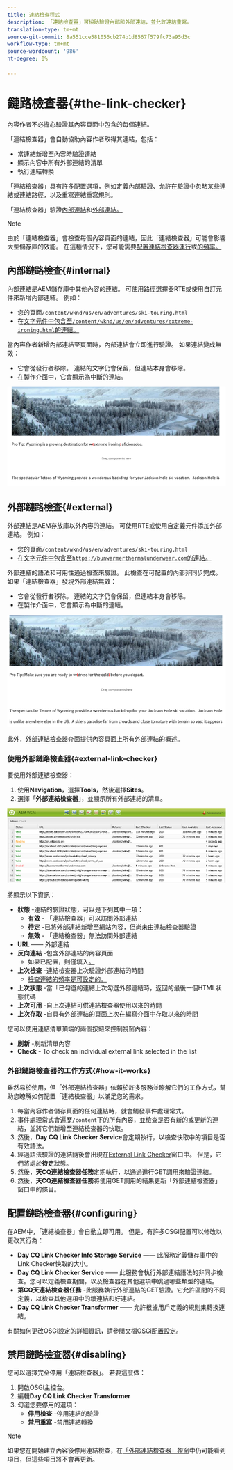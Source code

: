 ```yaml
---
title: 連結檢查程式
description: 「連結檢查器」可協助驗證內部和外部連結，並允許連結重寫。
translation-type: tm+mt
source-git-commit: 8a551cce581056cb274b1d8567f579fc73a95d3c
workflow-type: tm+mt
source-wordcount: '986'
ht-degree: 0%

---
```



# 鏈路檢查器{#the-link-checker}

內容作者不必擔心驗證其內容頁面中包含的每個連結。

「連結檢查器」會自動協助內容作者取得其連結，包括：

* 當連結新增至內容時驗證連結
* 顯示內容中所有外部連結的清單
* 執行連結轉換

「連結檢查器」具有許多[配置選項](#configuring)，例如定義內部驗證、允許在驗證中忽略某些連結或連結路徑，以及重寫連結重寫規則。

「連結檢查器」驗證[內部連結](#internal)和[外部連結。](#external)

>[!NOTE]
>
>由於「連結檢查器」會檢查每個內容頁面的連結，因此「連結檢查器」可能會影響大型儲存庫的效能。 在這種情況下，您可能需要[配置連結檢查器運行](#configuring)或[的頻率。](#disabling)

## 內部鏈路檢查{#internal}

內部連結是AEM儲存庫中其他內容的連結。 可使用路徑選擇器RTE或使用自訂元件來新增內部連結。 例如：

* 您的頁面`/content/wknd/us/en/adventures/ski-touring.html`
* 在[文字元件中包含至`/content/wknd/us/en/adventures/extreme-ironing.html`的連結。](https://experienceleague.adobe.com/docs/experience-manager-core-components/using/components/text.html)

當內容作者新增內部連結至頁面時，內部連結會立即進行驗證。 如果連結變成無效：

* 它會從發行者移除。 連結的文字仍會保留，但連結本身會移除。
* 在製作介面中，它會顯示為中斷的連結。

![編寫頁面時，內部連結中斷](assets/link-checker-invalid-link-internal.png)

## 外部鏈路檢查{#external}

外部連結是AEM存放庫以外內容的連結。 可使用RTE或使用自定義元件添加外部連結。 例如：

* 您的頁面`/content/wknd/us/en/adventures/ski-touring.html`
* 在[文字元件中包含至`https://bunwarmerthermalunderwear.com`的連結。](https://experienceleague.adobe.com/docs/experience-manager-core-components/using/components/text.html)

外部連結的語法和可用性通過檢查來驗證。 此檢查在可配置的內部非同步完成。 如果「連結檢查器」發現外部連結無效：

* 它會從發行者移除。 連結的文字仍會保留，但連結本身會移除。
* 在製作介面中，它會顯示為中斷的連結。

![編寫頁面時，內部連結中斷](assets/link-checker-invalid-link-external.png)

此外，[外部連結檢查器](#external-link-checker)介面提供內容頁面上所有外部連結的概述。

### 使用外部鏈路檢查器{#external-link-checker}

要使用外部連結檢查器：

1. 使用&#x200B;**Navigation**，選擇&#x200B;**Tools**，然後選擇&#x200B;**Sites**。
1. 選擇「**外部連結檢查器**」，並顯示所有外部連結的清單。

![「外部連結檢查器」窗口](assets/external-link-checker.png)

將顯示以下資訊：

* **狀態** -連結的驗證狀態，可以是下列其中一項：
   * **有效** - 「連結檢查器」可以訪問外部連結
   * **待定** -已將外部連結新增至網站內容，但尚未由連結檢查器驗證
   * **無效** - 「連結檢查器」無法訪問外部連結
* **URL**  —— 外部連結
* **反向連結** -包含外部連結的內容頁面
   * 如果已配置，則僅填入[。](#configuring)
* **上次檢查** -連結檢查器上次驗證外部連結的時間
   * [檢查連結的頻率是可設定的。](#configuring)
* **上次狀態** -當「已勾選的連結上次勾選外部連結時，返回的最後一個HTML狀態代碼
* **上次可用** -自上次連結可供連結檢查器使用以來的時間
* **上次存取** -自具有外部連結的頁面上次在編寫介面中存取以來的時間

您可以使用連結清單頂端的兩個按鈕來控制視窗內容：

* **刷新** -刷新清單內容
* **Check** - To check an individual external link selected in the list

### 外部鏈路檢查器的工作方式{#how-it-works}

雖然易於使用，但「外部連結檢查器」依賴於許多服務並瞭解它們的工作方式，幫助您瞭解如何配置「連結檢查器」以滿足您的需求。[](#configuring)

1. 每當內容作者儲存頁面的任何連結時，就會觸發事件處理常式。
1. 事件處理常式會遍歷`/content`下的所有內容，並檢查是否有新的或更新的連結，並將它們新增至連結檢查器的快取。
1. 然後，**Day CQ Link Checker Service**&#x200B;會定期執行，以檢查快取中的項目是否有效語法。
1. 經過語法驗證的連結隨後會出現在[External Link Checker](#external-link-checker)窗口中。 但是，它們將處於&#x200B;**待定**&#x200B;狀態。
1. 然後，**天CQ連結檢查器任務**&#x200B;定期執行，以通過進行GET調用來驗證連結。
1. 然後，**天CQ連結檢查器任務**&#x200B;將使用GET調用的結果更新「外部連結檢查器」窗口中的條目。

## 配置鏈路檢查器{#configuring}

在AEM中，「連結檢查器」會自動立即可用。 但是，有許多OSGi配置可以修改以更改其行為：

* **Day CQ Link Checker Info Storage Service**  —— 此服務定義儲存庫中的Link Checker快取的大小。
* **Day CQ Link Checker Service**  —— 此服務會執行外部連結語法的非同步檢查。您可以定義檢查期間，以及檢查器在其他選項中跳過哪些類型的連結。
* **第CQ天連結檢查器任務** -此服務執行外部連結的GET驗證。它允許區間的不同定義，以檢查其他選項中的壞連結和好連結。
* **Day CQ Link Checker Transformer**  —— 允許根據用戶定義的規則集轉換連結。

有關如何更改OSGi設定的詳細資訊，請參閱文檔[OSGi配置設定](/help/sites-deploying/osgi-configuration-settings.md)。

## 禁用鏈路檢查器{#disabling}

您可以選擇完全停用「連結檢查器」。 若要這麼做：

1. 開啟OSGi主控台。
1. 編輯&#x200B;**Day CQ Link Checker Transformer**
1. 勾選您要停用的選項：
   * **停用檢查** -停用連結的驗證
   * **禁用重寫** -禁用連結轉換

>[!NOTE]
>
>如果您在開始建立內容後停用連結檢查，在[「外部連結檢查器」視窗](#external-link-checker)中仍可能看到項目，但這些項目將不會再更新。
